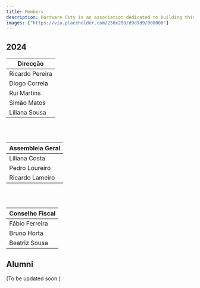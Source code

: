 ```yaml
---
title: Members
description: Hardware City is an association dedicated to building things with people.
images: ["https://via.placeholder.com/250x200/d9d9d9/000000"]
---
```


## 2024

| Direcção        |
|-----------------|
| Ricardo Pereira |
| Diogo Correia   |
| Rui Martins     |
| Simão Matos     |
| Liliana Sousa   |

<br/><br/>

| Assembleia Geral |
|------------------|
| Liliana Costa    |
| Pedro Loureiro   |
| Ricardo Lameiro  |

<br/><br/>

| Conselho Fiscal |
|-----------------|
| Fábio Ferreira  |
| Bruno Horta     |
| Beatriz Sousa   |

## Alumni

(To be updated soon.)
